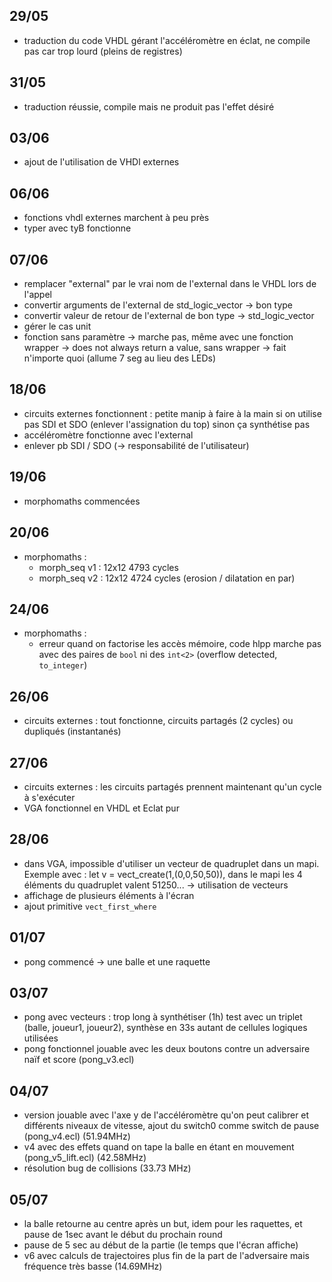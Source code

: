 ## 29/05

- traduction du code VHDL gérant l'accéléromètre en éclat, ne compile pas car trop lourd (pleins de registres)

## 31/05

- traduction réussie, compile mais ne produit pas l'effet désiré

## 03/06

- ajout de l'utilisation de VHDl externes

## 06/06

- fonctions vhdl externes marchent à peu près
- typer avec tyB fonctionne

## 07/06

- remplacer "external" par le vrai nom de l'external dans le VHDL lors de l'appel
- convertir arguments de l'external de std_logic_vector -> bon type
- convertir valeur de retour de l'external de bon type -> std_logic_vector
- gérer le cas unit
- fonction sans paramètre -> marche pas, même avec une fonction wrapper -> does not always return a value, sans wrapper -> fait n'importe quoi (allume 7 seg au lieu des LEDs)

## 18/06

- circuits externes fonctionnent : petite manip à faire à la main si on utilise pas SDI et SDO (enlever l'assignation du top) sinon ça synthétise pas
- accéléromètre fonctionne avec l'external
- enlever pb SDI / SDO (-> responsabilité de l'utilisateur)

## 19/06

- morphomaths commencées

## 20/06

- morphomaths :
    - morph_seq v1 : 12x12 4793 cycles
    - morph_seq v2 : 12x12 4724 cycles (erosion / dilatation en par)

## 24/06
- morphomaths :
    - erreur quand on factorise les accès mémoire, code hlpp marche pas avec des paires de `bool` ni des `int<2>` (overflow detected, `to_integer`)

## 26/06
- circuits externes : tout fonctionne, circuits partagés (2 cycles) ou dupliqués (instantanés)

## 27/06
- circuits externes : les circuits partagés prennent maintenant qu'un cycle à s'exécuter
- VGA fonctionnel en VHDL et Eclat pur

## 28/06
- dans VGA, impossible d'utiliser un vecteur de quadruplet dans un mapi. Exemple avec : let v = vect_create(1,(0,0,50,50)), dans le mapi les 4 éléments du quadruplet valent 51250...
    -> utilisation de vecteurs
- affichage de plusieurs éléments à l'écran
- ajout primitive `vect_first_where`

## 01/07
- pong commencé -> une balle et une raquette

## 03/07
- pong avec vecteurs : trop long à synthétiser (1h) test avec un triplet (balle, joueur1, joueur2), synthèse en 33s
  autant de cellules logiques utilisées
- pong fonctionnel jouable avec les deux boutons contre un adversaire naïf et score (pong_v3.ecl)

## 04/07
- version jouable avec l'axe y de l'accéléromètre qu'on peut calibrer et différents niveaux de vitesse, ajout du switch0 comme switch de pause (pong_v4.ecl) (51.94MHz)
- v4 avec des effets quand on tape la balle en étant en mouvement (pong_v5_lift.ecl) (42.58MHz)
- résolution bug de collisions (33.73 MHz)

## 05/07
- la balle retourne au centre après un but, idem pour les raquettes, et pause de 1sec avant le début du prochain round
- pause de 5 sec au début de la partie (le temps que l'écran affiche)
- v6 avec calculs de trajectoires plus fin de la part de l'adversaire mais fréquence très basse (14.69MHz)